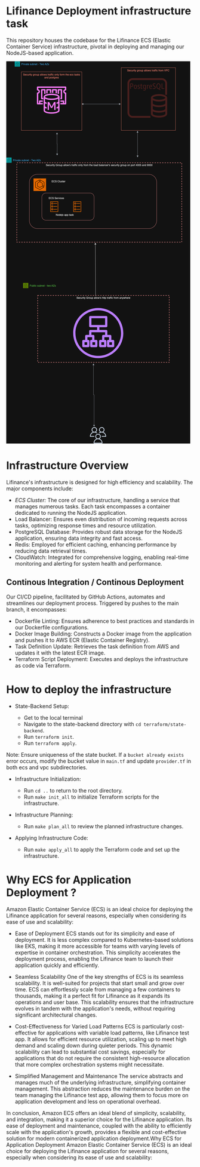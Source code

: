 # Lifinance  Deployment infrastructure task

This repository houses the codebase for the Lifinance ECS (Elastic Container Service) infrastructure, pivotal in deploying and managing our NodeJS-based application.

![ecs](image/ecs.png)

# Infrastructure Overview
Lifinance's infrastructure is designed for high efficiency and scalability. The major components include:

- *ECS Cluster:* The core of our infrastructure, handling a service that manages numerous tasks. Each task encompasses a container dedicated to running the NodeJS application.
- Load Balancer: Ensures even distribution of incoming requests across tasks, optimizing response times and resource utilization.
- PostgreSQL Database: Provides robust data storage for the NodeJS application, ensuring data integrity and fast access.
- Redis: Employed for efficient caching, enhancing performance by reducing data retrieval times.
- CloudWatch: Integrated for comprehensive logging, enabling real-time monitoring and alerting for system health and performance.

## Continous Integration / Continous Deployment


Our CI/CD pipeline, facilitated by GitHub Actions, automates and streamlines our deployment process. Triggered by pushes to the main branch, it encompasses:


- Dockerfile Linting: Ensures adherence to best practices and standards in our Dockerfile configurations.
- Docker Image Building: Constructs a Docker image from the application and pushes it to AWS ECR (Elastic Container Registry).
- Task Definition Update: Retrieves the task definition from AWS and updates it with the latest ECR image.
- Terraform Script Deployment: Executes and deploys the infrastructure as code via Terraform.

# How to deploy the infrastructure

- State-Backend Setup:

   - Get to the local terminal
   - Navigate to the state-backend directory with `cd terraform/state-backend`.
   - Run `terraform init`.
   - Run `terraform apply`.

Note: Ensure uniqueness of the state bucket. If a `bucket already exists` error occurs, modify the bucket value in `main.tf` and update `provider.tf` in both ecs and vpc subdirectories.

- Infrastructure Initialization:

   - Run `cd ..` to return to the root directory. 
   - Run `make init_all` to initialize Terraform scripts for the infrastructure.

- Infrastructure Planning:

  - Run `make plan_all` to review the planned infrastructure changes.

- Applying Infrastructure Code:

  - Run `make apply_all` to apply the Terraform code and set up the infrastructure.


# Why ECS for Application Deployment ?

Amazon Elastic Container Service (ECS) is an ideal choice for deploying the Lifinance application for several reasons, especially when considering its ease of use and scalability:

- Ease of Deployment
ECS stands out for its simplicity and ease of deployment. It is less complex compared to Kubernetes-based solutions like EKS, making it more accessible for teams with varying levels of expertise in container orchestration. This simplicity accelerates the deployment process, enabling the Lifinance team to launch their application quickly and efficiently.

- Seamless Scalability
One of the key strengths of ECS is its seamless scalability. It is well-suited for projects that start small and grow over time. ECS can effortlessly scale from managing a few containers to thousands, making it a perfect fit for Lifinance as it expands its operations and user base. This scalability ensures that the infrastructure evolves in tandem with the application's needs, without requiring significant architectural changes.

- Cost-Effectiveness for Varied Load Patterns
ECS is particularly cost-effective for applications with variable load patterns, like Lifinance test app. It allows for efficient resource utilization, scaling up to meet high demand and scaling down during quieter periods. This dynamic scalability can lead to substantial cost savings, especially for applications that do not require the consistent high-resource allocation that more complex orchestration systems might necessitate.

- Simplified Management and Maintenance
The service abstracts and manages much of the underlying infrastructure, simplifying container management. This abstraction reduces the maintenance burden on the team managing the Lifinance test app, allowing them to focus more on application development and less on operational overhead.

In conclusion, Amazon ECS offers an ideal blend of simplicity, scalability, and integration, making it a superior choice for the Lifinance application. Its ease of deployment and maintenance, coupled with the ability to efficiently scale with the application's growth, provides a flexible and cost-effective solution for modern containerized application deployment.Why ECS for Application Deployment
Amazon Elastic Container Service (ECS) is an ideal choice for deploying the Lifinance application for several reasons, especially when considering its ease of use and scalability:

